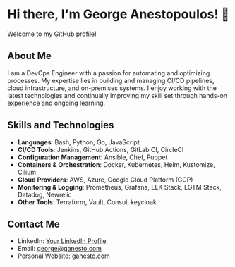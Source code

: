# Hi there, I'm George Anestopoulos! 👋

Welcome to my GitHub profile!

## About Me

I am a DevOps Engineer with a passion for automating and optimizing processes. My expertise lies in building and managing CI/CD pipelines, cloud infrastructure, and on-premises systems. I enjoy working with the latest technologies and continually improving my skill set through hands-on experience and ongoing learning.

## Skills and Technologies

- **Languages**: Bash, Python, Go, JavaScript
- **CI/CD Tools**: Jenkins, GitHub Actions, GitLab CI, CircleCI
- **Configuration Management**: Ansible, Chef, Puppet
- **Containers & Orchestration**: Docker, Kubernetes, Helm, Kustomize, Cilium
- **Cloud Providers**: AWS, Azure, Google Cloud Platform (GCP)
- **Monitoring & Logging**: Prometheus, Grafana, ELK Stack, LGTM Stack, Datadog, Newrelic
- **Other Tools**: Terraform, Vault, Consul, keycloak

## Contact Me

- LinkedIn: [Your LinkedIn Profile](https://www.linkedin.com/in/aganet)
- Email: [george@ganesto.com](mailto:george@ganesto.com)
- Personal Website: [ganesto.com](https://ganesto.com)

<!--
**aganet/aganet** is a ✨ _special_ ✨ repository because its `README.md` (this file) appears on your GitHub profile.

Here are some ideas to get you started:

- 🔭 I’m currently working on ...
- 🌱 I’m currently learning ...
- 👯 I’m looking to collaborate on ...
- 🤔 I’m looking for help with ...
- 💬 Ask me about ...
- 📫 How to reach me: ...
- 😄 Pronouns: ...
- ⚡ Fun fact: ...
-->
